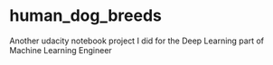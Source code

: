# human_dog_breeds
Another udacity notebook project I did for the Deep Learning part of Machine Learning Engineer
